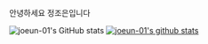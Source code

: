 <!--
**joeun-01/joeun-01** is a ✨ _special_ ✨ repository because its `README.md` (this file) appears on your GitHub profile.

Here are some ideas to get you started:

- 🔭 I’m currently working on ...
- 🌱 I’m currently learning ...
- 👯 I’m looking to collaborate on ...
- 🤔 I’m looking for help with ...
- 💬 Ask me about ...
- 📫 How to reach me: ...
- 😄 Pronouns: ...
- ⚡ Fun fact: ...
-->

안녕하세요 정조은입니다

![joeun-01's GitHub stats](https://github-readme-stats.vercel.app/api?username=joeun-01&show_icons=true&theme=radical)
[![joeun-01's github stats](https://github-readme-stats.vercel.app/api/top-langs/?username=joeun-01&show_icons=true&hide_border=true&title_color=004386&icon_color=004386&layout=compact)](https://github.com/joeun-01)
